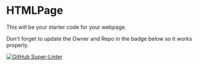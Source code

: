 # HTMLPage

This will be your starter code for your webpage.

Don't forget to update the Owner and Repo in the badge below so it works properly.

[![GitHub Super-Linter](https://github.com/SHH-ICS/html-page-Sigma-Microsoft/workflows/Lint%20Code%20Base/badge.svg)](https://github.com/marketplace/actions/super-linter)
